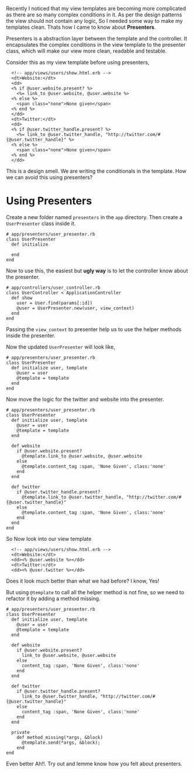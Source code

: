 Recently I noticed that my view templates are becoming more complicated as there are so many complex conditions in it. As per the design patterns the view should not contain any logic, So I needed some way to make my templates clean. Thats how I came to know about **Presenters**.

Presenters is a abstraction layer between the template and the controller. It encapsulates the complex conditions in the view template to the presenter class, which will make our view more clean, readable and testable.

Consider this as my view template before using presenters,

      <!-- app/views/users/show.html.erb -->
      <dt>Website:</dt>
      <dd>
      <% if @user.website.present? %>
        <%= link_to @user.website, @user.website %>
      <% else %>
        <span class="none">None given</span>
      <% end %>
      </dd>
      <dt>Twitter:</dt>
      <dd>
      <% if @user.twitter_handle.present? %>
        <%= link_to @user.twitter_handle, "http://twitter.com/#{@user.twitter_handle}" %>
      <% else %>
        <span class="none">None given</span>
      <% end %>
      </dd>

This is a design smell. We are writing the conditionals in the template. How we can avoid this using presenters?

Using Presenters
================

Create a new folder named `presenters` in the `app` directory. Then create a `UserPresenter` class inside it.

    # app/presenters/user_presenter.rb
    class UserPresenter
      def initialize

      end
    end

Now to use this, the easiest but **ugly way** is to let the controller know about the presenter.

    # app/controllers/user_controller.rb
    class UserController < ApplicationController
      def show
        user = User.find(params[:id])
        @user = UserPresenter.new(user, view_context)
      end
    end

Passing the `view_context` to presenter help us to use the helper methods inside the presenter.

Now the updated `UserPresenter` will look like,

    # app/presenters/user_presenter.rb
    class UserPresenter
      def initialize user, template
        @user = user
        @template = template
      end
    end

Now move the logic for the twitter and website into the presenter.

    # app/presenters/user_presenter.rb
    class UserPresenter
      def initialize user, template
        @user = user
        @template = template
      end

      def website
        if @user.website.present?
          @template.link_to @user.website, @user.website
        else
          @template.content_tag :span, 'None Given', class:'none'
        end
      end

      def twitter
        if @user.twitter_handle.present?
          @template.link_to @user.twitter_handle, "http://twitter.com/#{@user.twitter_handle}"
        else
          @template.content_tag :span, 'None Given', class:'none'
        end
      end
    end

So Now look into our view template

      <!-- app/views/users/show.html.erb -->
      <dt>Website:</dt>
      <dd><% @user.website %></dd>
      <dt>Twitter:</dt>
      <dd><% @user.twitter %></dd>

Does it look much better than what we had before? I know, Yes!

But using `@template` to call all the helper method is not fine, so we need to refactor it by adding a method missing.

    # app/presenters/user_presenter.rb
    class UserPresenter
      def initialize user, template
        @user = user
        @template = template
      end

      def website
        if @user.website.present?
          link_to @user.website, @user.website
        else
          content_tag :span, 'None Given', class:'none'
        end
      end

      def twitter
        if @user.twitter_handle.present?
          link_to @user.twitter_handle, "http://twitter.com/#{@user.twitter_handle}"
        else
          content_tag :span, 'None Given', class:'none'
        end
      end

      private
        def method_missing(*args, &block)
          @template.send(*args, &block);
        end
    end

Even better Ah!!. Try out and lemme know how you felt about presenters.

